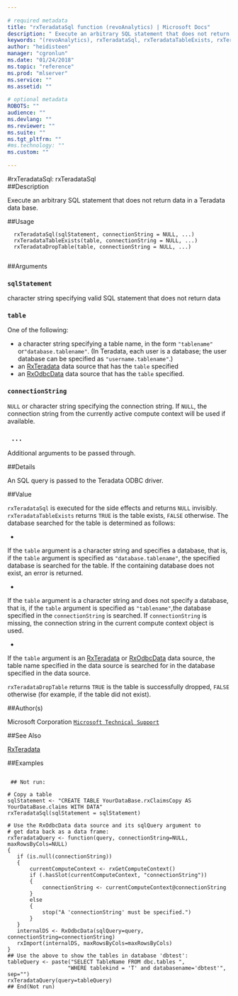```yaml
--- 
 
# required metadata 
title: "rxTeradataSql function (revoAnalytics) | Microsoft Docs" 
description: " Execute an arbitrary SQL statement that does not return data in a Teradata data base. " 
keywords: "(revoAnalytics), rxTeradataSql, rxTeradataTableExists, rxTeradataDropTable, file" 
author: "heidisteen" 
manager: "cgronlun" 
ms.date: "01/24/2018" 
ms.topic: "reference" 
ms.prod: "mlserver" 
ms.service: "" 
ms.assetid: "" 
 
# optional metadata 
ROBOTS: "" 
audience: "" 
ms.devlang: "" 
ms.reviewer: "" 
ms.suite: "" 
ms.tgt_pltfrm: "" 
#ms.technology: "" 
ms.custom: "" 
 
--- 
```

 
 
 
 
 #rxTeradataSql:  rxTeradataSql  
 ##Description
 
Execute an arbitrary SQL statement that does not return data in a Teradata data base.
 
 
 ##Usage

```   
  rxTeradataSql(sqlStatement, connectionString = NULL, ...)
  rxTeradataTableExists(table, connectionString = NULL, ...)
  rxTeradataDropTable(table, connectionString = NULL, ...)
 
```
 
 
 ##Arguments

   
    
 ### `sqlStatement`
  character string specifying valid SQL statement that does not return data  
  
    
 ### `table`
  One of the following:  
*   a character string specifying a table name, in the form `"tablename"` or`"database.tablename"`. (In Teradata, each user is a database; the user database can be specified as `"username.tablename"`.) 
*   an [RxTeradata](RxTeradata.md) data source that has the `table` specified 
*   an [RxOdbcData](RxOdbcData.md) data source that has the `table` specified. 
  
  
  
    
 ### `connectionString`
 `NULL` or character string specifying the connection string.  If `NULL`, the connection string from the currently  active compute context will be used if available.  
  
  
    
 ### ` ...`
  Additional arguments to be passed through.   
  
  
 
 
 ##Details
 
An SQL query is passed to the Teradata ODBC driver.
 
 
 ##Value
 
`rxTeradataSql` is executed for the side effects and returns `NULL`
invisibly.
`rxTeradataTableExists` returns `TRUE` is the table exists, `FALSE` otherwise. The database searched for the table is determined as follows:


* 
 If the `table` argument is a character string and specifies a database, that is, if the `table` argument is specified as
`"database.tablename"`, the specified database is searched for the table. If the containing database does not exist, an error is returned.

* 
 If the `table` argument is a character string and does not specify a database, that is, if the `table` argument is specified as
`"tablename"`,the database specified in the `connectionString` is searched. If `connectionString` is missing, the connection string in the current compute context object is used. 

* 
 If the `table` argument is an [RxTeradata](RxTeradata.md) or [RxOdbcData](RxOdbcData.md) data source, the table name specified in the data source is searched for in the database specified in the data source.



`rxTeradataDropTable` returns `TRUE` is the table is successfully dropped, 
`FALSE` otherwise (for example, if the table did not exist).
 
 
 ##Author(s)
 
Microsoft Corporation [`Microsoft Technical Support`](https://go.microsoft.com/fwlink/?LinkID=698556&clcid=0x409)

 
 
 
 
 ##See Also
 
[RxTeradata](RxTeradata.md)
   
 ##Examples

 ```
   
  ## Not run:
 
# Copy a table
sqlStatement <- "CREATE TABLE YourDataBase.rxClaimsCopy AS YourDataBase.claims WITH DATA"
rxTeradataSql(sqlStatement = sqlStatement)

# Use the RxOdbcData data source and its sqlQuery argument to 
# get data back as a data frame:
rxTeradataQuery <- function(query, connectionString=NULL, maxRowsByCols=NULL)
{
	if (is.null(connectionString))
	{
		currentComputeContext <- rxGetComputeContext()
		if (.hasSlot(currentComputeContext, "connectionString"))
		{
			connectionString <- currentComputeContext@connectionString
		}
		else
		{
			stop("A 'connectionString' must be specified.")
		}
	}	
	internalDS <- RxOdbcData(sqlQuery=query, connectionString=connectionString)
	rxImport(internalDS, maxRowsByCols=maxRowsByCols)	
}
## Use the above to show the tables in database 'dbtest':
tableQuery <- paste("SELECT TableName FROM dbc.tables ",
                    "WHERE tablekind = 'T' and databasename='dbtest'", sep="")
rxTeradataQuery(query=tableQuery)
 ## End(Not run) 
  
 
```
 
 
 
 
